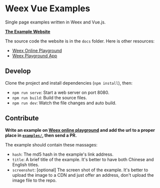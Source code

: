 # Weex Vue Examples

Single page examples written in Weex and Vue.js.

**[The Example Website](https://hanks10100.github.io/weex-vue-examples/)**

The source code the website is in the `docs` folder. Here is other resources:

+ [Weex Online Playground](http://dotwe.org/vue)
+ [Weex Playground App](https://weex-project.io/playground.html)

## Develop

Clone the project and install dependencies (`npm install`), then:

+ `npm run serve`: Start a web server on port 8080.
+ `npm run build`: Build the source files.
+ `npm run dev`: Watch the file changes and auto build.

## Contribute

**Write an example on [Weex online playground](http://dotwe.org/vue) and add the url to a proper place in [`examples/`](./examples/), then send a PR.**

The example should contain these massages:

+ `hash`: The md5 hash in the example's link address.
+ `title`: A brief title of the example. It's better to have both Chinese and English titles.
+ `screenshot`: [optional] The screen shot of the example. It's better to upload the image to a CDN and just offer an address, don't upload the image file to the repo.
